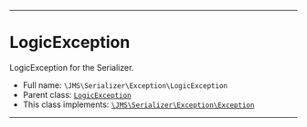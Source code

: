 ***

# LogicException

LogicException for the Serializer.

* Full name: `\JMS\Serializer\Exception\LogicException`
* Parent class: [`LogicException`](../../../LogicException.md)
* This class implements:
  [`\JMS\Serializer\Exception\Exception`](./Exception.md)

***

